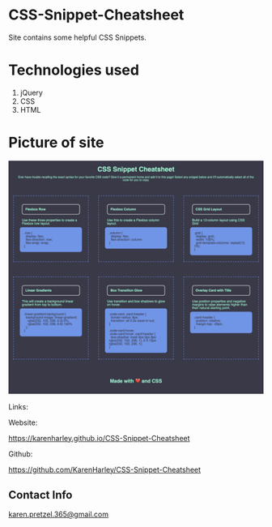 # CSS-Snippet-Cheatsheet


Site contains some helpful CSS Snippets. 

# Technologies used

1. jQuery
2. CSS
3. HTML

# Picture of site

![Webiste pic](./pic/pic.png)

Links:

Website:

https://karenharley.github.io/CSS-Snippet-Cheatsheet

Github:

https://github.com/KarenHarley/CSS-Snippet-Cheatsheet

## Contact Info 

karen.pretzel.365@gmail.com

